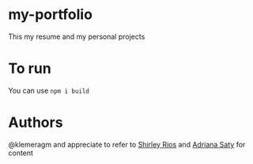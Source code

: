 # my-portfolio
This my resume and my personal projects

# To run
You can use <code>npm i build</code>

# Authors
@klemeragm and appreciate to refer to <a href="https://github.com/ShirleyR12">Shirley Rios</a> and
<a href="https://github.com/AdrianaSaty">Adriana Saty</a> for content



